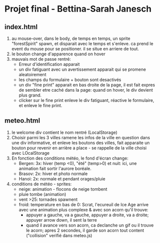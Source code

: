 # Projet final - Bettina-Sarah Janesch

## index.html

1. au mouse-over, dans le body, de temps en temps, un sprite "forestSpirit" spawn, et disparait avec le temps et s'enleve. ca prend le event du mouse pour se positioner. il se situe en arriere de tout.
2. le bouton change d'apparence quand on hover
3. mauvais mot de passe rentré:
   * Erreur d'identification apparait
   * un div fatiguant avec un avertissement apparait qui se promene aleatoirement
   * les champs du formulaire + bouton sont desactivés
   * un div "fine print" apparait en bas droite de la page, il est fait expres de sembler etre caché dans la page: quand on hover, le div devient plus grand.
   * clicker sur le fine print enleve le div fatiguant, réactive le formulaire, et enleve le fine print.

## meteo.html
1. le welcome div contient le nom rentré (LocalStorage)
2. Choisir parmi les 3 villes ramene les infos de la ville en question dans une div informative, et enleve les boutons des villes, fait apparaite un bouton pour revenir en arrière a place - se rappelle de la ville choisi avec LOcalStorage
3. En fonction des conditions météo, le fond d'écran change:
   * Bergen: 3x: hiver (temp <0), "été" (temp>0) et nuit: ici, une animation fait sortir l'aurore boréale.
   * Brasov: 2x: hiver et photo normale
   * Hanoi: 2x: normale et pendant orages/pluie
4. conditions de météo - sprites:
   * neige: animation - flocons de neige tombent
   * pluie tombe (animation)
   * vent >25: tornades spawnent
   * froid: temperature en bas de 0: Scrat, l'ecureuil de Ice Age arrive avec une animation plus complexe & avec son acorn qu'il trouve:
       * appuyer a gauche, va a gauche, appuyer a droite, va a droite; appuyer arrow down, il sent la terre
       * quand il avance vers son acorn, ca declanche un gif ou il trouve le acorn; apres 2 secondes, il garde son acorn tout content ("collision" verifié dans meteo.js)
